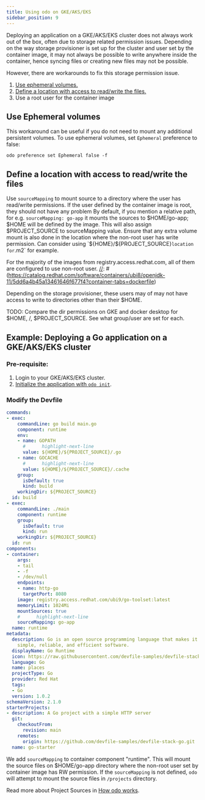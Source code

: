 ```yaml
---
title: Using odo on GKE/AKS/EKS
sidebar_position: 9
---
```

Deploying an application on a GKE/AKS/EKS cluster does not always work out of the box, often due to storage related permission issues.
Depending on the way storage provisioner is set up for the cluster and user set by the container image, it may not always be possible to write anywhere inside the container, hence syncing files or creating new files may not be possible.

However, there are workarounds to fix this storage permission issue.
1. [Use ephemeral volumes.](#use-ephemeral-volumes)
2. [Define a location with access to read/write the files.](#define-a-location-with-access-to-readwrite-the-files)
3. Use a root user for the container image

## Use Ephemeral volumes
This workaround can be useful if you do not need to mount any additional persistent volumes.
To use ephemeral volumes, set `Ephemeral` preference to false:
```shell
odo preference set Ephemeral false -f
```

## Define a location with access to read/write the files
Use `sourceMapping` to mount source to a directory where the user has read/write permissions.
If the user defined by the container image is root, they should not have any problem
By default, if you mention a relative path, for e.g. `sourceMapping: go-app` it mounts the sources to $HOME/go-app; $HOME will be defined by the image. This will also assign $PROJECT_SOURCE to sourceMapping value.
Ensure that any extra volume mount is also done in the location where the non-root user has write permission. Can consider using `${HOME}/${PROJECT_SOURCE}` location for `.m2` for example.

For the majority of the images from registry.access.redhat.com, all of them are configured to use non-root user.
[//]: # (https://catalog.redhat.com/software/containers/ubi8/openjdk-11/5dd6a4b45a13461646f677f4?container-tabs=dockerfile)

Depending on the storage provisioner, these users may of may not have access to write to directories other than their $HOME.

TODO: Compare the dir permissions on GKE and docker desktop for $HOME, /, $PROJECT_SOURCE. See what group/user are set for each.

[//]: # (Test odo on AKS with low cpu/memory B2ms or the lowest one)

## Example: Deploying a Go application on a GKE/AKS/EKS cluster

### Pre-requisite:
1. Login to your GKE/AKS/EKS cluster.
2. [Initialize the application with `odo init`](../quickstart/go#step-2-initializing-your-application-odo-init).

### Modify the Devfile
```yaml showLineNumbers
commands:
- exec:
    commandLine: go build main.go
    component: runtime
    env:
    - name: GOPATH
      #      highlight-next-line
      value: ${HOME}/${PROJECT_SOURCE}/.go
    - name: GOCACHE
      #      highlight-next-line
      value: ${HOME}/${PROJECT_SOURCE}/.cache
    group:
      isDefault: true
      kind: build
    workingDir: ${PROJECT_SOURCE}
  id: build
- exec:
    commandLine: ./main
    component: runtime
    group:
      isDefault: true
      kind: run
    workingDir: ${PROJECT_SOURCE}
  id: run
components:
- container:
    args:
    - tail
    - -f
    - /dev/null
    endpoints:
    - name: http-go
      targetPort: 8080
    image: registry.access.redhat.com/ubi9/go-toolset:latest
    memoryLimit: 1024Mi
    mountSources: true
    #      highlight-next-line
    sourceMapping: go-app
  name: runtime
metadata:
  description: Go is an open source programming language that makes it easy to build
    simple, reliable, and efficient software.
  displayName: Go Runtime
  icon: https://raw.githubusercontent.com/devfile-samples/devfile-stack-icons/main/golang.svg
  language: Go
  name: places
  projectType: Go
  provider: Red Hat
  tags:
  - Go
  version: 1.0.2
schemaVersion: 2.1.0
starterProjects:
- description: A Go project with a simple HTTP server
  git:
    checkoutFrom:
      revision: main
    remotes:
      origin: https://github.com/devfile-samples/devfile-stack-go.git
  name: go-starter
```
We add `sourceMapping` to container component "runtime". This will mount the source files on $HOME/go-app directory where the non-root user set by container image has RW permission.
If the `sourceMapping` is not defined, `odo` will attempt to mount the source files in `/projects` directory.

Read more about Project Sources in [How odo works](/docs/development/architecture/how-odo-works#project-sources).